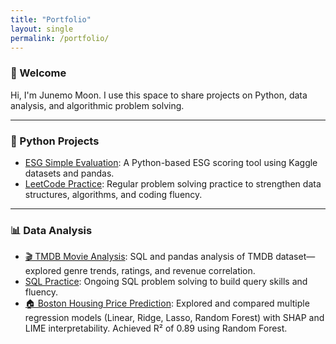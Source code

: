 ```yaml
---
title: "Portfolio"
layout: single
permalink: /portfolio/
---
```



### 👋 Welcome

Hi, I'm Junemo Moon. I use this space to share projects on Python, data analysis, and algorithmic problem solving.


---

### 🐍 Python Projects

- [ESG Simple Evaluation](https://github.com/Junemo-hub/CS50_Final_Project): A Python-based ESG scoring tool using Kaggle datasets and pandas.  
- [LeetCode Practice](https://github.com/Junemo-hub/LeetCode-Solutions): Regular problem solving practice to strengthen data structures, algorithms, and coding fluency.


---

### 📊 Data Analysis

- [🎬 TMDB Movie Analysis](https://github.com/Junemo-hub/Data-Analysis-Portfolio/tree/main/project_01_TMDB_Movies): SQL and pandas analysis of TMDB dataset—explored genre trends, ratings, and revenue correlation.
- [SQL Practice](https://github.com/Junemo-hub/SQL-Practice): Ongoing SQL problem solving to build query skills and fluency.
- [🏠 Boston Housing Price Prediction](https://github.com/Junemo-hub/Boston-Housing-Regression): Explored and compared multiple regression models (Linear, Ridge, Lasso, Random Forest) with SHAP and LIME interpretability. Achieved R² of 0.89 using Random Forest.



